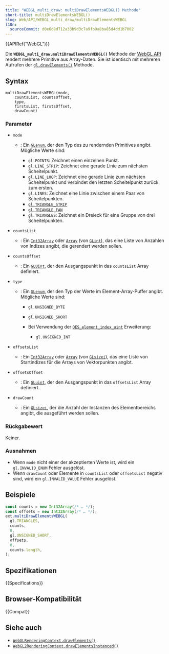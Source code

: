 ```yaml
---
title: "WEBGL_multi_draw: multiDrawElementsWEBGL() Methode"
short-title: multiDrawElementsWEBGL()
slug: Web/API/WEBGL_multi_draw/multiDrawElementsWEBGL
l10n:
  sourceCommit: d0e6d8d712a33b9d3c7a9fb9a8ba85d4dd1b7002
---
```


{{APIRef("WebGL")}}

Die **`WEBGL_multi_draw.multiDrawElementsWEBGL()`** Methode der
[WebGL API](/de/docs/Web/API/WebGL_API) rendert mehrere Primitive aus
Array-Daten. Sie ist
identisch mit mehreren Aufrufen der
[`gl.drawElements()`](/de/docs/Web/API/WebGLRenderingContext/drawElements)
Methode.

## Syntax

```js-nolint
multiDrawElementsWEBGL(mode,
    countsList, countsOffset,
    type,
    firstsList, firstsOffset,
    drawCount)
```

### Parameter

- `mode`

  - : Ein [`GLenum`](/de/docs/Web/API/WebGL_API/Types),
    der den Typ des zu rendernden Primitives angibt. Mögliche Werte sind:

    - `gl.POINTS`: Zeichnet einen einzelnen Punkt.
    - `gl.LINE_STRIP`: Zeichnet eine gerade Linie zum nächsten Scheitelpunkt.
    - `gl.LINE_LOOP`: Zeichnet eine gerade Linie zum nächsten Scheitelpunkt und
      verbindet den
      letzten Scheitelpunkt zurück zum ersten.
    - `gl.LINES`: Zeichnet eine Linie zwischen einem Paar von Scheitelpunkten.
    - [`gl.TRIANGLE_STRIP`](https://en.wikipedia.org/wiki/Triangle_strip)
    - [`gl.TRIANGLE_FAN`](https://en.wikipedia.org/wiki/Triangle_fan)
    - `gl.TRIANGLES`: Zeichnet ein Dreieck für eine Gruppe von drei Scheitelpunkten.

- `countsList`
  - : Ein [`Int32Array`](/de/docs/Web/JavaScript/Reference/Global_Objects/Int32Array)
    oder [`Array`](/de/docs/Web/JavaScript/Reference/Global_Objects/Array)
    (von [`GLint`](/de/docs/Web/API/WebGL_API/Types)),
    das eine Liste von Anzahlen von Indizes angibt, die gerendert werden sollen.
- `countsOffset`
  - : Ein [`GLUint`](/de/docs/Web/API/WebGL_API/Types),
    der den Ausgangspunkt in das `countsList` Array definiert.
- `type`

  - : Ein [`GLenum`](/de/docs/Web/API/WebGL_API/Types), der
    den Typ der Werte im Element-Array-Puffer angibt. Mögliche Werte sind:

    - `gl.UNSIGNED_BYTE`
    - `gl.UNSIGNED_SHORT`
    - Bei Verwendung der [`OES_element_index_uint`](/de/docs/Web/API/OES_element_index_uint)
      Erweiterung:

      - `gl.UNSIGNED_INT`

- `offsetsList`
  - : Ein [`Int32Array`](/de/docs/Web/JavaScript/Reference/Global_Objects/Int32Array)
    oder [`Array`](/de/docs/Web/JavaScript/Reference/Global_Objects/Array)
    (von [`GLsizei`](/de/docs/Web/API/WebGL_API/Types)),
    das eine Liste von Startindizes für die Arrays von Vektorpunkten angibt.
- `offsetsOffset`
  - : Ein [`GLuint`](/de/docs/Web/API/WebGL_API/Types),
    der den Ausgangspunkt in das `offsetsList` Array definiert.
- `drawCount`
  - : Ein [`GLsizei`](/de/docs/Web/API/WebGL_API/Types),
    der die Anzahl der Instanzen des Elementbereichs angibt, die ausgeführt werden sollen.

### Rückgabewert

Keiner.

### Ausnahmen

- Wenn `mode` nicht einer der akzeptierten Werte ist, wird ein
  `gl.INVALID_ENUM` Fehler ausgelöst.
- Wenn `drawCount` oder Elemente in `countsList` oder
  `offsetsList` negativ sind,
  wird ein `gl.INVALID_VALUE` Fehler ausgelöst.

## Beispiele

```js
const counts = new Int32Array(/* … */);
const offsets = new Int32Array(/* … */);
ext.multiDrawElementsWEBGL(
  gl.TRIANGLES,
  counts,
  0,
  gl.UNSIGNED_SHORT,
  offsets,
  0,
  counts.length,
);
```

## Spezifikationen

{{Specifications}}

## Browser-Kompatibilität

{{Compat}}

## Siehe auch

- [`WebGLRenderingContext.drawElements()`](/de/docs/Web/API/WebGLRenderingContext/drawElements)
- [`WebGL2RenderingContext.drawElementsInstanced()`](/de/docs/Web/API/WebGL2RenderingContext/drawElementsInstanced)
